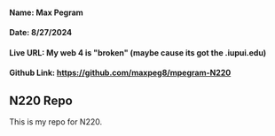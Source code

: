 #### Name: Max Pegram

#### Date: 8/27/2024

#### Live URL: My web 4 is "broken" (maybe cause its got the .iupui.edu)

#### Github Link: https://github.com/maxpeg8/mpegram-N220

## N220 Repo

This is my repo for N220.
